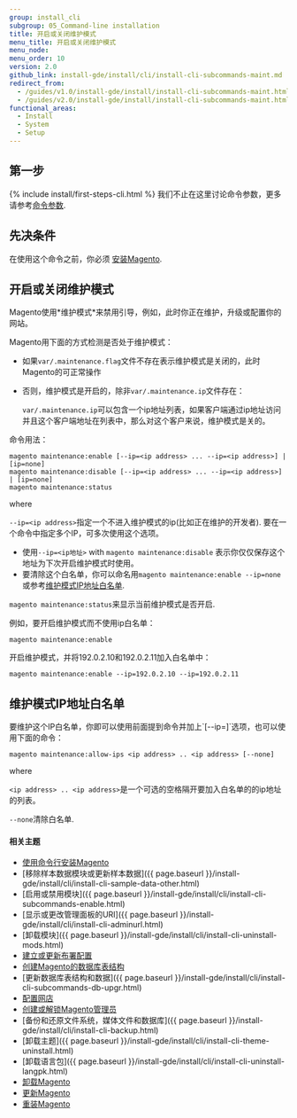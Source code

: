 ```yaml
---
group: install_cli
subgroup: 05_Command-line installation
title: 开启或关闭维护模式
menu_title: 开启或关闭维护模式
menu_node:
menu_order: 10
version: 2.0
github_link: install-gde/install/cli/install-cli-subcommands-maint.md
redirect_from:
  - /guides/v1.0/install-gde/install/install-cli-subcommands-maint.html
  - /guides/v2.0/install-gde/install/install-cli-subcommands-maint.html
functional_areas:
  - Install
  - System
  - Setup
---
```


<h2 id="instgde-cli-before">第一步</h2>
{% include install/first-steps-cli.html %}
我们不止在这里讨论命令参数，更多请参考<a href="{{ page.baseurl }}/install-gde/install/cli/install-cli-subcommands.html#instgde-cli-subcommands-common">命令参数</a>.

<h2 id="instgde-cli-subcommands-maint-prereq">先决条件</h2>
在使用这个命令之前，你必须 <a href="{{ page.baseurl }}/install-gde/install/cli/install-cli-install.html">安装Magento</a>.

<h2 id="instgde-cli-maint">开启或关闭维护模式</h2>
Magento使用*维护模式*来禁用引导，例如，此时你正在维护，升级或配置你的网站。 

Magento用下面的方式检测是否处于维护模式：

*	如果`var/.maintenance.flag`文件不存在表示维护模式是关闭的，此时Magento的可正常操作
*	否则，维护模式是开启的，除非`var/.maintenance.ip`文件存在：

	`var/.maintenance.ip`可以包含一个ip地址列表，如果客户端通过ip地址访问并且这个客户端地址在列表中，那么对这个客户来说，维护模式是关的。

命令用法：

	magento maintenance:enable [--ip=<ip address> ... --ip=<ip address>] | [ip=none]
	magento maintenance:disable [--ip=<ip address> ... --ip=<ip address>] | [ip=none]
	magento maintenance:status

where

`--ip=<ip address>`指定一个不进入维护模式的ip(比如正在维护的开发者). 要在一个命令中指定多个IP，可多次使用这个选项。

<div class="bs-callout bs-callout-info" id="info">
<span class="glyphicon-class">
  <ul><li>使用<code>--ip=&lt;ip地址></code> with <code>magento maintenance:disable</code> 表示你仅仅保存这个地址为下次开启维护模式时使用。</li>
  	<li>要清除这个白名单，你可以命名用<code>magento maintenance:enable --ip=none</code>或参考<a href="#instgde-cli-maint-exempt">维护模式IP地址白名单</a>.</li></ul></span>
</div>

`magento maintenance:status`来显示当前维护模式是否开启.

例如，要开启维护模式而不使用ip白名单：

	magento maintenance:enable

开启维护模式，并将192.0.2.10和192.0.2.11加入白名单中：

	magento maintenance:enable --ip=192.0.2.10 --ip=192.0.2.11

<h2 id="instgde-cli-maint-exempt">维护模式IP地址白名单</h2>
要维护这个IP白名单，你即可以使用前面提到命令并加上`[--ip=<ip list>]`选项，也可以使用下面的命令：

	magento maintenance:allow-ips <ip address> .. <ip address> [--none]

where 

`<ip address> .. <ip address>`是一个可选的空格隔开要加入白名单的的ip地址的列表。 

`--none`清除白名单.


#### 相关主题

*	<a href="{{ page.baseurl }}/install-gde/install/cli/install-cli-install.html">使用命令行安装Magento</a>
*	[移除样本数据模块或更新样本数据]({{ page.baseurl }}/install-gde/install/cli/install-cli-sample-data-other.html)
*	[启用或禁用模块]({{ page.baseurl }}/install-gde/install/cli/install-cli-subcommands-enable.html)
*	[显示或更改管理面板的URI]({{ page.baseurl }}/install-gde/install/cli/install-cli-adminurl.html)
*	[卸载模块]({{ page.baseurl }}/install-gde/install/cli/install-cli-uninstall-mods.html)
*	<a href="{{ page.baseurl }}/install-gde/install/cli/install-cli-subcommands-deployment.html">建立或更新布署配置</a>
*	<a href="{{ page.baseurl }}/install-gde/install/cli/install-cli-subcommands-db.html">创建Magento的数据库表结构</a>
*	[更新数据库表结构和数据]({{ page.baseurl }}/install-gde/install/cli/install-cli-subcommands-db-upgr.html)
*	<a href="{{ page.baseurl }}/install-gde/install/cli/install-cli-subcommands-store.html">配置网店</a>
*	<a href="{{ page.baseurl }}/install-gde/install/cli/install-cli-subcommands-admin.html">创建或解锁Magento管理员</a>
*	[备份和还原文件系统，媒体文件和数据库]({{ page.baseurl }}/install-gde/install/cli/install-cli-backup.html)
*	[卸载主题]({{ page.baseurl }}/install-gde/install/cli/install-cli-theme-uninstall.html)
*	[卸载语言包]({{ page.baseurl }}/install-gde/install/cli/install-cli-uninstall-langpk.html)
*	<a href="{{ page.baseurl }}/install-gde/install/cli/install-cli-uninstall.html#instgde-install-uninstall">卸载Magento</a>
*	<a href="{{ page.baseurl }}/install-gde/install/cli/install-cli-uninstall.html#instgde-install-magento-update">更新Magento</a>
*	<a href="{{ page.baseurl }}/install-gde/install/cli/install-cli-uninstall.html#instgde-install-magento-reinstall">重装Magento</a>
